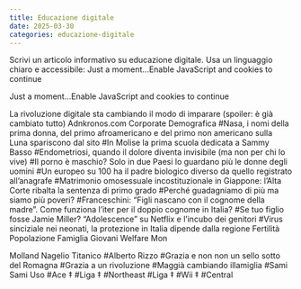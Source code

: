 ```yaml
---
title: Educazione digitale
date: 2025-03-30
categories: educazione-digitale
---
```


Scrivi un articolo informativo su educazione digitale. Usa un linguaggio chiaro e accessibile:
Just a moment...Enable JavaScript and cookies to continue

Just a moment...Enable JavaScript and cookies to continue

La rivoluzione digitale sta cambiando il modo di imparare (spoiler: è già cambiato tutto)
Adnkronos.com
Corporate
Demografica
#Nasa, i nomi della prima donna, del primo afroamericano e del primo non americano sulla Luna spariscono dal sito
#In Molise la prima scuola dedicata a Sammy Basso
#Endometriosi, quando il dolore diventa invisibile (ma non per chi lo vive)
#Il porno è maschio? Solo in due Paesi lo guardano più le donne degli uomini
#Un europeo su 100 ha il padre biologico diverso da quello registrato all’anagrafe
#Matrimonio omosessuale incostituzionale in Giappone: l’Alta Corte ribalta la sentenza di primo grado
#Perché guadagniamo di più ma siamo più poveri?
#Franceschini: “Figli nascano con il cognome della madre”. Come funziona l’iter per il doppio cognome in Italia?
#Se tuo figlio fosse Jamie Miller? “Adolescence” su Netflix e l’incubo dei genitori
#Virus sinciziale nei neonati, la protezione in Italia dipende dalla regione
Fertilità
Popolazione
Famiglia
Giovani
Welfare
Mon

Molland
Nagelio
Titanico
#Alberto Rizzo
#Grazia e non non un sello sotto del Romagna
#Grazia a un rivoluzione
#Maggià cambiando illamiglia
#Sami
Sami
Uso
#Ace
‡
#Liga
‡
#Northeast
#Liga
‡
#Wii
‡
#Central